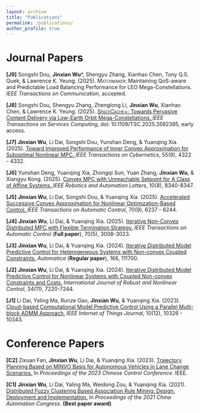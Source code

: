 ```yaml
---
layout: archive
title: "Publications"
permalink: /publications/
author_profile: true
---
```


Journal Papers
======
**[J9]** Songshi Dou, **Jinxian Wu***, Shengyu Zhang, Xianhao Chen, Tony Q.S. Quek, & Lawrence K. Yeung. (2025). <span style="font-variant: small-caps;">Matchmaker</span>: Maintaining QoS-aware and Predictable Load Balancing Performance for LEO Mega-Constellations. _IEEE Transactions on Communication_, accepted.

**[J8]** Songshi Dou, Shengyu Zhang, Zhenglong Li, **Jinxian Wu**,  Xianhao Chen, & Lawrence K. Yeung. (2025). <a href="https://ieeexplore.ieee.org/document/11095828" target="_blank"> <span style="font-variant: small-caps;">SpaceCache</span>+: Towards Pervasive Content Delivery via Low-Earth Orbit Mega-Constellations. </a> _IEEE Transactions on Services Computing_, doi: 10.1109/TSC.2025.3592385, early access.

**[J7]** **Jinxian Wu**, Li Dai, Songshi Dou, Yunshan Deng, & Yuanqing Xia. (2025). <a href="https://ieeexplore.ieee.org/document/11083122" target="_blank"> Toward Improved Performance of Inner Convex Approximation for Suboptimal Nonlinear MPC. </a> _IEEE Transactions on Cybernetics_, 55(9), 4322 - 4332.

**[J6]** Yunshan Deng, Yuanqing Xia, Zhongqi Sun, Yuan Zhang, **Jinxian Wu**, & Xiangyu Kong. (2025). <a href="https://ieeexplore.ieee.org/document/11052755" target="_blank"> Convex MPC with Unreachable Setpoint for A Class of Affine Systems. </a> _IEEE Robotics and Automation Letters_, 10(8), 8340-8347.

**[J5]** **Jinxian Wu**, Li Dai, Songshi Dou, & Yuanqing Xia. (2025). <a href="https://doi.org/10.1109/TAC.2025.3555375" target="_blank"> Accelerated Successive Convex Approximation for Nonlinear Optimization-Based Control. </a> _IEEE Transactions on Automatic Control_, 70(9), 6237 - 6244.

**[J4]** **Jinxian Wu**, Li Dai, & Yuanqing Xia. (2025). <a href="https://ieeexplore.ieee.org/document/10740673" target="_blank"> Iterative Non-Convex Distributed MPC with Flexible Termination Strategy.</a> _IEEE Transactions on Automatic Control_ (**Full paper**), 70(5), 3008-3023.

**[J3]** **Jinxian Wu**, Li Dai, & Yuanqing Xia. (2024). <a href="https://www.sciencedirect.com/science/article/pii/S0005109824001948" target="_blank"> Iterative Distributed Model Predictive Control for Heterogeneous Systems with Non-convex Coupled Constraints.</a> _Automatica_ (**Regular paper**), 166, 111700.

**[J2]** **Jinxian Wu**, Li Dai, & Yuanqing Xia. (2024). <a href="https://onlinelibrary.wiley.com/doi/10.1002/rnc.7341" target="_blank"> Iterative Distributed Model Predictive Control for Nonlinear Systems with Coupled Non-convex Constraints and Costs.</a> _International Journal of Robust and Nonlinear Control_, 34(11), 7220-7244.

**[J1]** Li Dai, Yaling Ma, Runze Gao, **Jinxian Wu**, &  Yuanqing Xia. (2023). <a href="https://ieeexplore.ieee.org/document/10022320" target="_blank"> Cloud-based Computational Model Predictive Control Using a Parallel Multi-block ADMM Approach.</a> _IEEE Internet of Things Journal_, 10(12), 10326 - 10343.

Conference Papers
======

**[C2]** Zixuan Fan, **Jinxian Wu**, Li Dai, & Yuanqing Xia. (2023). <a href="https://ieeexplore.ieee.org/abstract/document/10239733" target="_blank"> Trajectory Planning Based on MINVO Basis for Autonomous Vehicles in Lane Change Scenarios.</a> In _Proceedings of the 2023 Chinese Control Conference_. IEEE.  

**[C1]** **Jinxian Wu**, Li Dai, Yaling Ma, Weidong Zou, & Yuanqing Xia. (2021). <a href="https://ieeexplore.ieee.org/document/9728421" target="_blank"> Distributed Fuzzy Clustering Based Association Rule Mining: Design, Deployment and Implementation.</a> In _Proceedings of the 2021 China Automation Congress_. **(Best paper award)**


